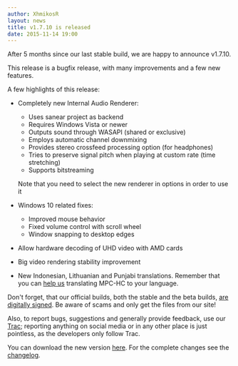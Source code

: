 ```yaml
---
author: XhmikosR
layout: news
title: v1.7.10 is released
date: 2015-11-14 19:00
---
```


After 5 months since our last stable build, we are happy to announce v1.7.10.

This release is a bugfix release, with many improvements and a few new features.

A few highlights of this release:

* Completely new Internal Audio Renderer:
    * Uses sanear project as backend
    * Requires Windows Vista or newer
    * Outputs sound through WASAPI (shared or exclusive)
    * Employs automatic channel downmixing
    * Provides stereo crossfeed processing option (for headphones)
    * Tries to preserve signal pitch when playing at custom rate (time stretching)
    * Supports bitstreaming

    Note that you need to select the new renderer in options in order to use it
* Windows 10 related fixes:
    * Improved mouse behavior
    * Fixed volume control with scroll wheel
    * Window snapping to desktop edges
* Allow hardware decoding of UHD video with AMD cards
* Big video rendering stability improvement
* New Indonesian, Lithuanian and Punjabi translations. Remember that you can
  [help us](https://trac.mpc-hc.org/wiki/Translations) translating MPC-HC to your language.

Don't forget, that our official builds, both the stable and the beta builds,
[are digitally signed](/2013/02/25/binaries-are-signed/).
Be aware of scams and only get the files from our site!

Also, to report bugs, suggestions and generally provide feedback, use our [Trac](https://trac.mpc-hc.org/);
reporting anything on social media or in any other place is just pointless, as the developers only follow Trac.

You can download the new version [here](/downloads/).
For the complete changes see the [changelog](/changelog/).
